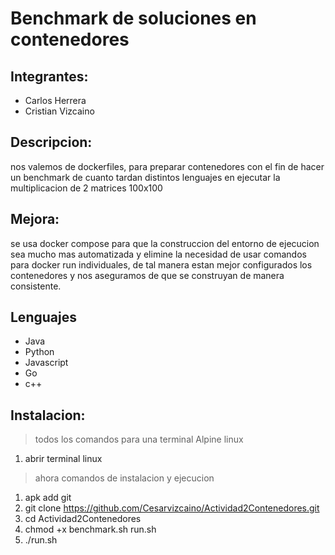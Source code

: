 # Benchmark de soluciones en contenedores
## Integrantes:
+ Carlos Herrera
+ Cristian Vizcaino
## Descripcion: 
nos valemos de dockerfiles, para preparar contenedores
con el fin de hacer un benchmark de cuanto tardan distintos 
lenguajes en ejecutar la multiplicacion de 2 matrices 100x100
## Mejora:
se usa docker compose para que la construccion del entorno de ejecucion sea mucho mas automatizada y elimine la necesidad de usar comandos para docker run individuales, de tal manera estan mejor configurados los contenedores y nos aseguramos de que se construyan de manera consistente.
## Lenguajes
+ Java
+ Python
+ Javascript
+ Go
+ c++
## Instalacion:
> todos los comandos para una terminal Alpine linux
1. abrir terminal linux
> ahora comandos de instalacion y ejecucion
1. apk add git
2. git clone https://github.com/Cesarvizcaino/Actividad2Contenedores.git
3. cd Actividad2Contenedores
4. chmod +x benchmark.sh run.sh
5. ./run.sh
